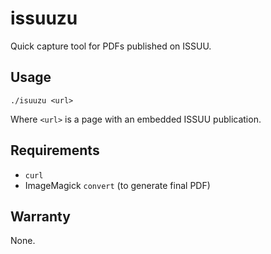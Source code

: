 # issuuzu

Quick capture tool for PDFs published on ISSUU.

## Usage

```
./isuuzu <url>
```

Where `<url>` is a page with an embedded ISSUU publication.

## Requirements

 * `curl`
 * ImageMagick `convert` (to generate final PDF)

## Warranty

None.
